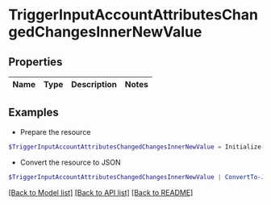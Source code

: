 # TriggerInputAccountAttributesChangedChangesInnerNewValue
## Properties

Name | Type | Description | Notes
------------ | ------------- | ------------- | -------------

## Examples

- Prepare the resource
```powershell
$TriggerInputAccountAttributesChangedChangesInnerNewValue = Initialize-PSSailpointBetaTriggerInputAccountAttributesChangedChangesInnerNewValue 
```

- Convert the resource to JSON
```powershell
$TriggerInputAccountAttributesChangedChangesInnerNewValue | ConvertTo-JSON
```

[[Back to Model list]](../README.md#documentation-for-models) [[Back to API list]](../README.md#documentation-for-api-endpoints) [[Back to README]](../README.md)

